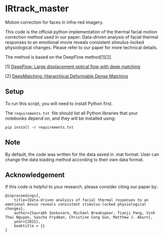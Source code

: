 # IRtrack_master

Motion correction for faces in infra-red imagery.


This code is the official python implementation of the thermal facial motion correction method used in our paper: Data-driven analysis of facial thermal responses to an emotional movie reveals consistent stimulus-locked physiological changes. Please refer to our paper for more technical details.


The method is based on the DeepFlow method[1][2].

[1] [DeepFlow: Large displacement optical flow with deep matching](https://hal.inria.fr/hal-00873592)

[2] [DeepMatching: Hierarchical Deformable Dense Matching](https://hal.inria.fr/hal-01148432)

## Setup

To run this script, you will need to install Python first.

The ```requirements.txt ```file should list all Python libraries that your notebooks depend on, and they will be installed using:

```
pip install -r requirements.txt
```

## Note

By default, the code was written for the data saved in .mat format. User can change the data loading method according to their own data format.

## Acknowledgement
If this code is helpful to your research, please consider citing our paper by:
```
@inproceedings{,
    title={Data-driven analysis of facial thermal responses to an emotional movie reveals consistent stimulus-locked physiological changes},
    author={Saurabh Sonkusare, Michael Breakspear, Tianji Pang, Vinh Thai Nguyen, Sascha Frydman, Christine Cong Guo, Matthew J. Aburn},
    year={2021},
    booktitle = {}
}
```
